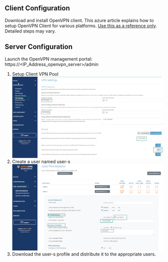 ## Client Configuration

Download and install OpenVPN client. This azure article explains how to setup OpenVPN Client for various platforms. [Use this as a reference only](https://docs.microsoft.com/en-us/azure/vpn-gateway/vpn-gateway-howto-openvpn-clients). Detailed steps may vary.

## Server Configuration

Launch the OpenVPN management portal: https://<IP_Address_openvpn_server>/admin

1. Setup Client VPN Pool
   ![alt text for image](images/openvpn-config.png)
2. Create a user named user-s
   ![alt text for image](images/openvpn-create-static-user.png)
3. Download the user-s profile and distribute it to the appropriate users.
